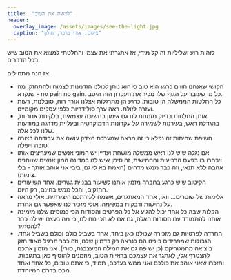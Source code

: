 ```yaml
---
title:  "לראות את הטוב"
header:
  overlay_image: /assets/images/see-the-light.jpg
  caption: "צילום: אורי ברכר, חולון"
---
```

לזהות רוע ושליליות זה קל מידי, אז אתגרתי את עצמי והחלטתי למצוא את הטוב שיש בכל הדברים.
<!--more-->
אז הנה מתחילים:
* הקושי שאנחנו חווים כרגע הוא טוב כי הוא נותן לכולנו הזדמנות לצמוח ולהתחזק, מה שנקרא - no pain no gain. כל מי שעובד על הגוף שלו מכיר את העקרון הזה היטב.
* כל החלטות הממשלה הן טובות. כרגע הן מתרגלות אצלנו אורך רוח, סובלנות, רעות ועזרה לזולת. ראה ערך סולידריות כלפי עסקים מקומיים.
* אותן החלטות בדיוק מזמנות לנו גם אימון בחשיבה עצמאית, בלקיחת אחריות, בהגדלת ראש, בעירנות לשמירה על עקרונות הדמוקרטיה ובעליית מדרגה במודעות שלנו לכל אלה.
* חשיפת שחיתות זה נפלא כי זה מראה שמערכת הצדק עושה את עבודתה בצורה טובה ויעילה.
* אם נגלה שיש לנו ראש ממשלה מושחת ועדיין יש המוני אנשים שמעריצים אותו ויבחרו בו בפעם הרביעית והחמישית, זה סימן שיש לנו במדינה המון אנשים שנותנים אהבה ללא תנאי, וזה כבר ממש מדהים (האמת בא לי גם, ביבי אני אוהב אותך - בלי ציניות).
* הקיטוב שיש כרגע בחברה מזמין אותנו לשיעור בבניית גשרים. אחד השיעורים החזקים, והכל ממש בחינם, רק היום.
* אלימות של שוטרים... וואו, אחד המאתגרים, אשמח לעזרתכם היצירתית. אולי מראה על נחישות ודבקות במשימה. אולי מזכיר לנו שאפשר גם אחרת.
* הקלות שבה כל אחד יכול להגיע אל כל הפרטים והסודות הכי כמוסים שלנו מזמינה אותנו להתמודד עם הסודות האלה, גם אם לא הכי נוח לנו, כי מה בעצם יש לנו כבר להסתיר?
* החרדה לפרטיות גם מזכירה שכולנו כאן ביחד, אחד בשביל כולם וכולם בשביל אחד. הגבולות שמפרידים בינינו הם כנראה רק בדמיון שלנו, וזה כבר תרגיל מאוד חזק ביציאה מהמטריקס (כן יש פה גם את המילה המעצבנת, סורי).
  אני מזמין אתכם להצטרף אלי, לאתגר את עצמכם בראיית הטוב, מוזמנים להוסיף כאן בתגובות. ותזכרו שאני אוהב את כולכם ואני ממש בעדכם, תמיד, כי אתם טובים, כל אחד ואחד מכם בדרכו המיוחדת.